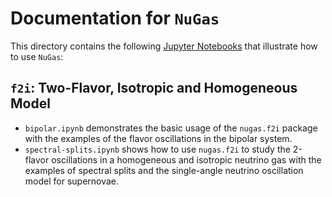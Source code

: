 # Documentation for `NuGas`

This directory contains the following [Jupyter Notebooks](https://jupyter.org) that illustrate how to use `NuGas`:

## `f2i`: Two-Flavor, Isotropic and Homogeneous Model
- `bipolar.ipynb` demonstrates the basic usage of the `nugas.f2i` package with the examples of the flavor oscillations in the bipolar system.  
- `spectral-splits.ipynb` shows how to use `nugas.f2i` to study the 2-flavor oscillations in a homogeneous and isotropic neutrino gas with the examples of spectral splits and the single-angle neutrino oscillation model for supernovae.